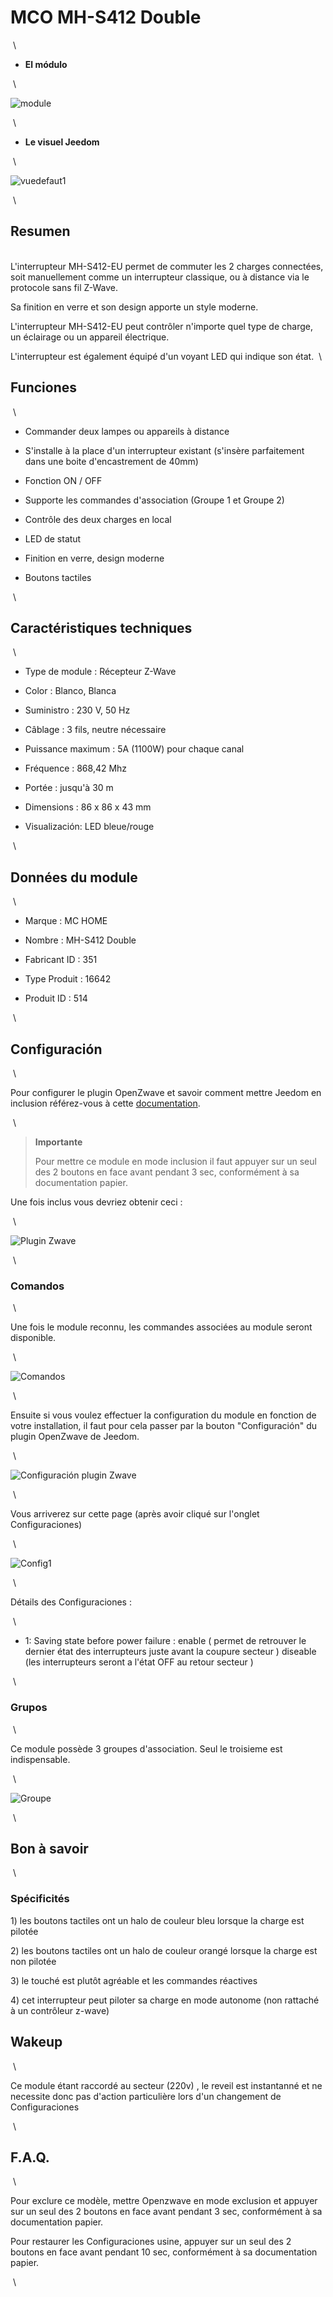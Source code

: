 MCO MH-S412 Double 
==================

 \

-   **El módulo**

 \

![module](images/mco.mhs412/module.jpg)

 \

-   **Le visuel Jeedom**

 \

![vuedefaut1](images/mco.mhs412/vuedefaut1.jpg)

 \

Resumen 
------

 \
L'interrupteur MH-S412-EU permet de commuter les 2 charges connectées,
soit manuellement comme un interrupteur classique, ou à distance via le
protocole sans fil Z-Wave.

Sa finition en verre et son design apporte un style moderne.

L'interrupteur MH-S412-EU peut contrôler n'importe quel type de charge,
un éclairage ou un appareil électrique.

L'interrupteur est également équipé d'un voyant LED qui indique son
état.  \

Funciones 
---------

 \

-   Commander deux lampes ou appareils à distance

-   S'installe à la place d'un interrupteur existant (s'insère
    parfaitement dans une boite d'encastrement de 40mm)

-   Fonction ON / OFF

-   Supporte les commandes d'association (Groupe 1 et Groupe 2)

-   Contrôle des deux charges en local

-   LED de statut

-   Finition en verre, design moderne

-   Boutons tactiles

 \

Caractéristiques techniques 
---------------------------

 \

-   Type de module : Récepteur Z-Wave

-   Color : Blanco, Blanca

-   Suministro : 230 V, 50 Hz

-   Câblage : 3 fils, neutre nécessaire

-   Puissance maximum : 5A (1100W) pour chaque canal

-   Fréquence : 868,42 Mhz

-   Portée : jusqu'à 30 m

-   Dimensions : 86 x 86 x 43 mm

-   Visualización: LED bleue/rouge

 \

Données du module 
-----------------

 \

-   Marque : MC HOME

-   Nombre : MH-S412 Double

-   Fabricant ID : 351

-   Type Produit : 16642

-   Produit ID : 514

 \

Configuración 
-------------

 \

Pour configurer le plugin OpenZwave et savoir comment mettre Jeedom en
inclusion référez-vous à cette
[documentation](https://jeedom.fr/doc/documentation/plugins/openzwave/fr_FR/openzwave.html).

 \

> **Importante**
>
> Pour mettre ce module en mode inclusion il faut appuyer sur un seul
> des 2 boutons en face avant pendant 3 sec, conformément à sa
> documentation papier.

Une fois inclus vous devriez obtenir ceci :

 \

![Plugin Zwave](images/mco.mhs412/information.jpg)

 \

### Comandos 

 \

Une fois le module reconnu, les commandes associées au module seront
disponible.

 \

![Comandos](images/mco.mhs412/commandes.jpg)

 \

Ensuite si vous voulez effectuer la configuration du module en fonction
de votre installation, il faut pour cela passer par la bouton
"Configuración" du plugin OpenZwave de Jeedom.

 \

![Configuración plugin Zwave](images/plugin/bouton_configuration.jpg)

 \

Vous arriverez sur cette page (après avoir cliqué sur l'onglet
Configuraciones)

 \

![Config1](images/mco.mhs412/config1.jpg)

 \

Détails des Configuraciones :

 \

-   1: Saving state before power failure : enable ( permet de retrouver
    le dernier état des interrupteurs juste avant la coupure secteur )
    diseable (les interrupteurs seront a l'état OFF au retour secteur )

 \

### Grupos 

 \

Ce module possède 3 groupes d'association. Seul le troisieme est
indispensable.

 \

![Groupe](images/mco.mhs412/groupe.jpg)

 \

Bon à savoir 
------------

 \

### Spécificités 

1\) les boutons tactiles ont un halo de couleur bleu lorsque la charge
est pilotée

2\) les boutons tactiles ont un halo de couleur orangé lorsque la charge
est non pilotée

3\) le touché est plutôt agréable et les commandes réactives

4\) cet interrupteur peut piloter sa charge en mode autonome (non
rattaché à un contrôleur z-wave)

Wakeup 
------

 \

Ce module étant raccordé au secteur (220v) , le reveil est instantanné
et ne necessite donc pas d'action particulière lors d'un changement de
Configuraciones

 \

F.A.Q. 
------

 \

Pour exclure ce modèle, mettre Openzwave en mode exclusion et appuyer
sur un seul des 2 boutons en face avant pendant 3 sec, conformément à sa
documentation papier.

Pour restaurer les Configuraciones usine, appuyer sur un seul des 2 boutons
en face avant pendant 10 sec, conformément à sa documentation papier.

 \

